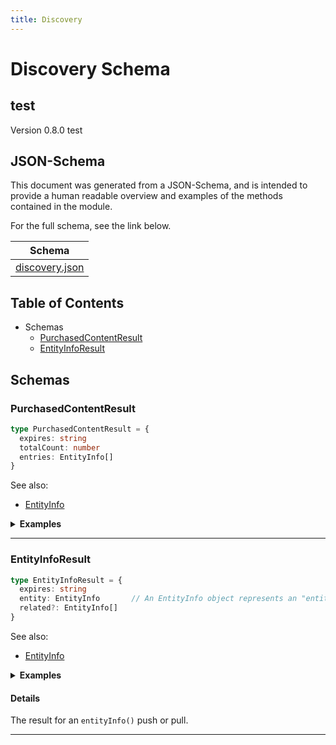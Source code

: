 ```yaml
---
title: Discovery
---
```

# Discovery Schema 
test
---
Version 0.8.0 test


## JSON-Schema
This document was generated from a JSON-Schema, and is intended to provide a human readable overview and examples of the methods contained in the module.

For the full schema, see the link below.

| Schema |
|--------|
| [discovery.json](https://github.com/rdkcentral/firebolt-openrpc/blob/feature/badger-parity/src/schemas/discovery.json) |

## Table of Contents
 
 - Schemas
    - [PurchasedContentResult](#purchasedcontentresult)
    - [EntityInfoResult](#entityinforesult)


## Schemas

### PurchasedContentResult

```typescript
type PurchasedContentResult = {
  expires: string
  totalCount: number
  entries: EntityInfo[]
}
```

See also: 

 - [EntityInfo](../../schemas/entertainment#entityinfo)


<details>
  <summary><b>Examples</b></summary>

```json
```

</details>




---

### EntityInfoResult

```typescript
type EntityInfoResult = {
  expires: string
  entity: EntityInfo       // An EntityInfo object represents an "entity" on the platform. Currently, only entities of type `program` are supported. `programType` must be supplied to identify the program type.
  related?: EntityInfo[]
}
```

See also: 

 - [EntityInfo](../../schemas/entertainment#entityinfo)


<details>
  <summary><b>Examples</b></summary>

```json
```

</details>


#### Details

The result for an `entityInfo()` push or pull.


---


